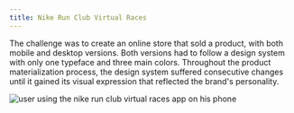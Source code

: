 ```yaml
---
title: Nike Run Club Virtual Races
---
```


The challenge was to create an online store that sold a product, with both mobile and desktop versions. 
Both versions had to follow a design system with only one typeface and three main colors. 
Throughout the product materialization process, the design system suffered consecutive changes until it gained its visual expression that reflected the brand's personality.

![user using the nike run club virtual races app on his phone](./media/nike.png)